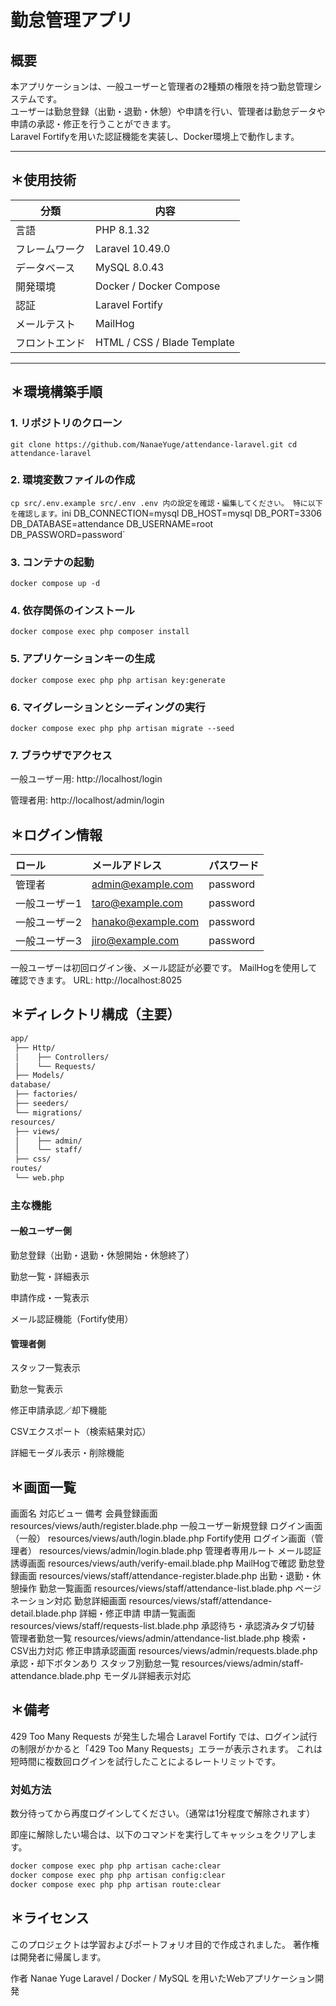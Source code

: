 # 勤怠管理アプリ

## 概要
本アプリケーションは、一般ユーザーと管理者の2種類の権限を持つ勤怠管理システムです。  
ユーザーは勤怠登録（出勤・退勤・休憩）や申請を行い、管理者は勤怠データや申請の承認・修正を行うことができます。  
Laravel Fortifyを用いた認証機能を実装し、Docker環境上で動作します。

---

## ＊使用技術

| 分類 | 内容 |
|------|------|
| 言語 | PHP 8.1.32 |
| フレームワーク | Laravel 10.49.0 |
| データベース | MySQL 8.0.43 |
| 開発環境 | Docker / Docker Compose |
| 認証 | Laravel Fortify |
| メールテスト | MailHog |
| フロントエンド | HTML / CSS / Blade Template |

---

## ＊環境構築手順

### 1. リポジトリのクローン
`git clone https://github.com/NanaeYuge/attendance-laravel.git
cd attendance-laravel`

### 2. 環境変数ファイルの作成
`
cp src/.env.example src/.env
.env 内の設定を確認・編集してください。
特に以下を確認します。
`ini
DB_CONNECTION=mysql
DB_HOST=mysql
DB_PORT=3306
DB_DATABASE=attendance
DB_USERNAME=root
DB_PASSWORD=password`

### 3. コンテナの起動
`docker compose up -d`

### 4. 依存関係のインストール

`docker compose exec php composer install`

### 5. アプリケーションキーの生成
`docker compose exec php php artisan key:generate`

### 6. マイグレーションとシーディングの実行
`docker compose exec php php artisan migrate --seed`
### 7. ブラウザでアクセス
一般ユーザー用: http://localhost/login

管理者用: http://localhost/admin/login

## ＊ログイン情報

| ロール | メールアドレス | パスワード |
|:--|:--|:--|
| 管理者 | admin@example.com | password |
| 一般ユーザー1 | taro@example.com | password |
| 一般ユーザー2 | hanako@example.com | password |
| 一般ユーザー3 | jiro@example.com | password |

一般ユーザーは初回ログイン後、メール認証が必要です。
MailHogを使用して確認できます。
URL: http://localhost:8025

## ＊ディレクトリ構成（主要）

```bash
app/
 ├── Http/
 │    ├── Controllers/
 │    └── Requests/
 ├── Models/
database/
 ├── factories/
 ├── seeders/
 └── migrations/
resources/
 ├── views/
 │    ├── admin/
 │    └── staff/
 ├── css/
routes/
 └── web.php
```
### 主な機能

#### 一般ユーザー側

勤怠登録（出勤・退勤・休憩開始・休憩終了）

勤怠一覧・詳細表示

申請作成・一覧表示

メール認証機能（Fortify使用）

#### 管理者側

スタッフ一覧表示

勤怠一覧表示

修正申請承認／却下機能

CSVエクスポート（検索結果対応）

詳細モーダル表示・削除機能

## ＊画面一覧

画面名	対応ビュー	備考
会員登録画面	resources/views/auth/register.blade.php	一般ユーザー新規登録
ログイン画面（一般）	resources/views/auth/login.blade.php	Fortify使用
ログイン画面（管理者）	resources/views/admin/login.blade.php	管理者専用ルート
メール認証誘導画面	resources/views/auth/verify-email.blade.php	MailHogで確認
勤怠登録画面	resources/views/staff/attendance-register.blade.php	出勤・退勤・休憩操作
勤怠一覧画面	resources/views/staff/attendance-list.blade.php	ページネーション対応
勤怠詳細画面	resources/views/staff/attendance-detail.blade.php	詳細・修正申請
申請一覧画面	resources/views/staff/requests-list.blade.php	承認待ち・承認済みタブ切替
管理者勤怠一覧	resources/views/admin/attendance-list.blade.php	検索・CSV出力対応
修正申請承認画面	resources/views/admin/requests.blade.php	承認・却下ボタンあり
スタッフ別勤怠一覧	resources/views/admin/staff-attendance.blade.php	モーダル詳細表示対応

## ＊備考

429 Too Many Requests が発生した場合
Laravel Fortify では、ログイン試行の制限がかかると「429 Too Many Requests」エラーが表示されます。
これは短時間に複数回ログインを試行したことによるレートリミットです。

### 対処方法

数分待ってから再度ログインしてください。（通常は1分程度で解除されます）

即座に解除したい場合は、以下のコマンドを実行してキャッシュをクリアします。

```bash
docker compose exec php php artisan cache:clear
docker compose exec php php artisan config:clear
docker compose exec php php artisan route:clear
```

## ＊ライセンス

このプロジェクトは学習およびポートフォリオ目的で作成されました。
著作権は開発者に帰属します。

作者
Nanae Yuge
Laravel / Docker / MySQL を用いたWebアプリケーション開発


